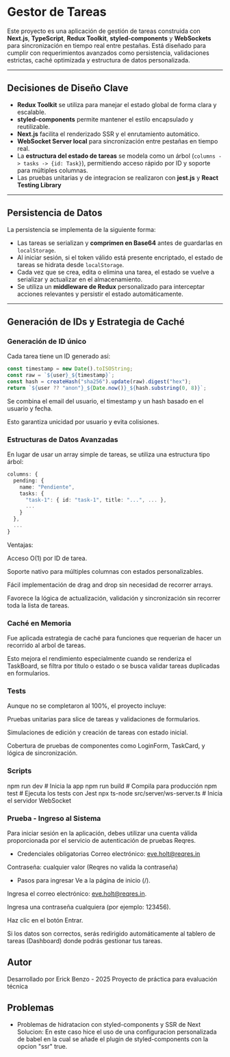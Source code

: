 # Gestor de Tareas

Este proyecto es una aplicación de gestión de tareas construida con **Next.js**, **TypeScript**, **Redux Toolkit**, **styled-components** y **WebSockets** para sincronización en tiempo real entre pestañas. Está diseñado para cumplir con requerimientos avanzados como persistencia, validaciones estrictas, caché optimizada y estructura de datos personalizada.

---

## Decisiones de Diseño Clave

- **Redux Toolkit** se utiliza para manejar el estado global de forma clara y escalable.
- **styled-components** permite mantener el estilo encapsulado y reutilizable.
- **Next.js** facilita el renderizado SSR y el enrutamiento automático.
- **WebSocket Server local** para sincronización entre pestañas en tiempo real.
- La **estructura del estado de tareas** se modela como un árbol (`columns -> tasks -> {id: Task}`), permitiendo acceso rápido por ID y soporte para múltiples columnas.
- Las pruebas unitarias y de integracion se realizaron con **jest.js** y **React Testing Library**

---

## Persistencia de Datos

La persistencia se implementa de la siguiente forma:

- Las tareas se serializan y **comprimen en Base64** antes de guardarlas en `localStorage`.
- Al iniciar sesión, si el token válido está presente encriptado, el estado de tareas se hidrata desde `localStorage`.
- Cada vez que se crea, edita o elimina una tarea, el estado se vuelve a serializar y actualizar en el almacenamiento.
- Se utiliza un **middleware de Redux** personalizado para interceptar acciones relevantes y persistir el estado automáticamente.

---

## Generación de IDs y Estrategia de Caché

### Generación de ID único

Cada tarea tiene un ID generado así:

```ts
const timestamp = new Date().toISOString;
const raw = `${user}_${timestamp}`;
const hash = createHash("sha256").update(raw).digest("hex");
return `${user ?? "anon"}_${Date.now()}_${hash.substring(0, 8)}`;
```

Se combina el email del usuario, el timestamp y un hash basado en el usuario y fecha.

Esto garantiza unicidad por usuario y evita colisiones.

### Estructuras de Datos Avanzadas
En lugar de usar un array simple de tareas, se utiliza una estructura tipo árbol:

```ts
columns: {
  pending: {
    name: "Pendiente",
    tasks: {
      "task-1": { id: "task-1", title: "...", ... },
      ...
    }
  },
  ...
}
```
Ventajas:

Acceso O(1) por ID de tarea.

Soporte nativo para múltiples columnas con estados personalizables.

Fácil implementación de drag and drop sin necesidad de recorrer arrays.

Favorece la lógica de actualización, validación y sincronización sin recorrer toda la lista de tareas.

### Caché en Memoria

Fue aplicada estrategia de caché para funciones que requerian de hacer un recorrido al arbol de tareas.

Esto mejora el rendimiento especialmente cuando se renderiza el TaskBoard, se filtra por titulo o estado o se busca validar tareas duplicadas en formularios.

### Tests
Aunque no se completaron al 100%, el proyecto incluye:

Pruebas unitarias para slice de tareas y validaciones de formularios.

Simulaciones de edición y creación de tareas con estado inicial.

Cobertura de pruebas de componentes como LoginForm, TaskCard, y lógica de sincronización.

### Scripts
npm run dev          # Inicia la app
npm run build        # Compila para producción
npm test             # Ejecuta los tests con Jest
npx ts-node src/server/ws-server.ts  # Inicia el servidor WebSocket

### Prueba - Ingreso al Sistema
Para iniciar sesión en la aplicación, debes utilizar una cuenta válida proporcionada por el servicio de autenticación de pruebas Reqres.

- Credenciales obligatorias
Correo electrónico: eve.holt@reqres.in

Contraseña: cualquier valor (Reqres no valida la contraseña)

- Pasos para ingresar
Ve a la página de inicio (/).

Ingresa el correo electrónico: eve.holt@reqres.in.

Ingresa una contraseña cualquiera (por ejemplo: 123456).

Haz clic en el botón Entrar.

Si los datos son correctos, serás redirigido automáticamente al tablero de tareas (Dashboard) donde podrás gestionar tus tareas.

## Autor
Desarrollado por Erick Benzo - 2025
Proyecto de práctica para evaluación técnica

## Problemas 
- Problemas de hidratacion con styled-components y SSR de Next
Solucion: En este caso hice el uso de una configuracion personalizada de babel en la cual se añade el plugin de styled-components con la opcion "ssr" true.

